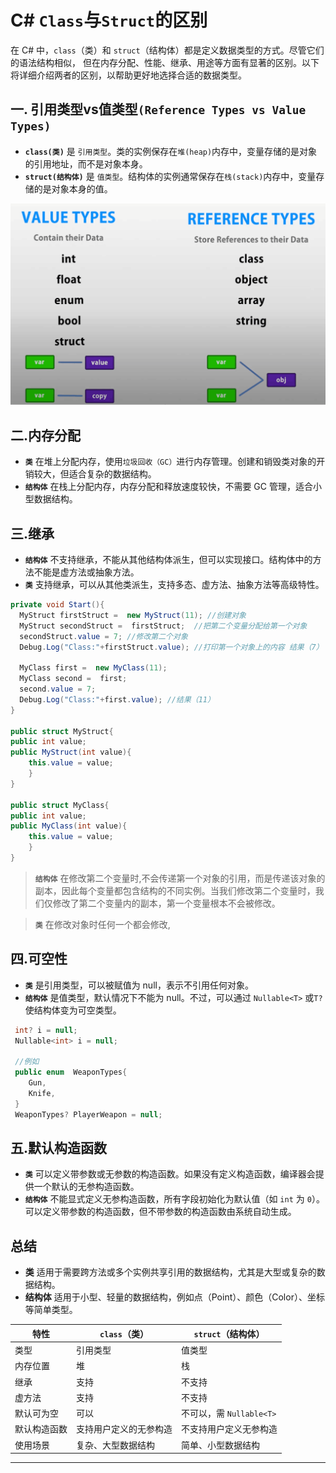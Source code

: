 # C# `Class`与`Struct`的区别

在 C# 中，`class`（类）和 `struct`（结构体）都是定义数据类型的方式。尽管它们的语法结构相似，
但在内存分配、性能、继承、用途等方面有显著的区别。以下将详细介绍两者的区别，以帮助更好地选择合适的数据类型。

## 一. 引用类型vs值类型`(Reference Types vs Value Types)`

- **`class(类)`** 是 `引用类型`。类的实例保存在`堆(heap)`内存中，变量存储的是对象的引用地址，而不是对象本身。
- **`struct(结构体)`** 是 `值类型`。结构体的实例通常保存在`栈(stack)`内存中，变量存储的是对象本身的值。

![引用类型](/image/Value_types_vs_Reference_types.png)

## 二.内存分配

- **`类`** 在堆上分配内存，使用`垃圾回收（GC）`进行内存管理。创建和销毁类对象的开销较大，但适合复杂的数据结构。
- **`结构体`** 在栈上分配内存，内存分配和释放速度较快，不需要 GC 管理，适合小型数据结构。

## 三.继承
- **`结构体`** 不支持继承，不能从其他结构体派生，但可以实现接口。结构体中的方法不能是虚方法或抽象方法。
-  **`类`** 支持继承，可以从其他类派生，支持多态、虚方法、抽象方法等高级特性。

```csharp
private void Start(){
  MyStruct firstStruct =  new MyStruct(11); //创建对象
  MyStruct secondStruct =  firstStruct;  //把第二个变量分配给第一个对象
  secondStruct.value = 7; //修改第二个对象
  Debug.Log("Class:"+firstStruct.value); //打印第一个对象上的内容 结果（7）
  
  MyClass first =  new MyClass(11);
  MyClass second =  first;
  second.value = 7;
  Debug.Log("Class:"+first.value); //结果（11）
}

public struct MyStruct{ 
public int value;
public MyStruct(int value){
    this.value = value;
    }
}

public struct MyClass{
public int value;
public MyClass(int value){
    this.value = value;
    }
}

```
> **`结构体`** 在修改第二个变量时,不会传递第一个对象的引用，而是传递该对象的副本，因此每个变量都包含结构的不同实例。当我们修改第二个变量时，我们仅修改了第二个变量内的副本，第一个变量根本不会被修改。

>**`类`**  在修改对象时任何一个都会修改,

## 四.可空性

- **`类`** 是引用类型，可以被赋值为 null，表示不引用任何对象。
- **`结构体`** 是值类型，默认情况下不能为 null。不过，可以通过 `Nullable<T>` 或` T? `使结构体变为可空类型。

```csharp
 int? i = null;
 Nullable<int> i = null;
 
 //例如
 public enum  WeaponTypes{
    Gun,
    Knife,
 }
 WeaponTypes? PlayerWeapon = null;
```

## 五.默认构造函数
- **`类`** 可以定义带参数或无参数的构造函数。如果没有定义构造函数，编译器会提供一个默认的无参构造函数。
- **`结构体`** 不能显式定义无参构造函数，所有字段初始化为默认值（如 `int` 为 `0`）。可以定义带参数的构造函数，但不带参数的构造函数由系统自动生成。

## 总结
- **类** 适用于需要跨方法或多个实例共享引用的数据结构，尤其是大型或复杂的数据结构。
- **结构体** 适用于小型、轻量的数据结构，例如点（Point）、颜色（Color）、坐标等简单类型。
>
| 特性     | `class`（类）  | `struct`（结构体）       |
|--------|-------------|---------------------|
| 类型     | 引用类型        | 值类型                 |
| 内存位置   | 堆           | 栈                   |
| 继承     | 支持          | 不支持                 |
| 虚方法    | 支持          | 不支持                 |
| 默认可为空  | 可以          | 不可以，需 `Nullable<T>` |
| 默认构造函数 | 支持用户定义的无参构造 | 不支持用户定义无参构造         |
| 使用场景   | 复杂、大型数据结构   | 简单、小型数据结构           |

---